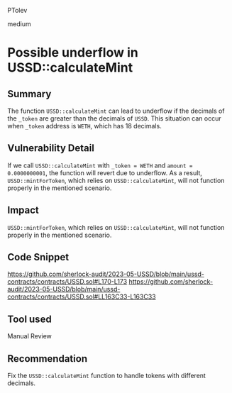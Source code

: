 PTolev

medium

# Possible underflow in USSD::calculateMint

## Summary
The function `USSD::calculateMint` can lead to underflow if the decimals of the `_token` are greater than the decimals of `USSD`. This situation can occur when `_token` address is `WETH`, which has 18 decimals.

## Vulnerability Detail
If we call `USSD::calculateMint` with `_token = WETH` and `amount = 0.0000000001`, the function will revert due to underflow. As a result, `USSD::mintForToken`, which relies on `USSD::calculateMint`, will not function properly in the mentioned scenario.

## Impact
`USSD::mintForToken`, which relies on `USSD::calculateMint`, will not function properly in the mentioned scenario.

## Code Snippet
https://github.com/sherlock-audit/2023-05-USSD/blob/main/ussd-contracts/contracts/USSD.sol#L170-L173
https://github.com/sherlock-audit/2023-05-USSD/blob/main/ussd-contracts/contracts/USSD.sol#LL163C33-L163C33

## Tool used

Manual Review

## Recommendation
Fix the `USSD::calculateMint` function to handle tokens with different decimals.